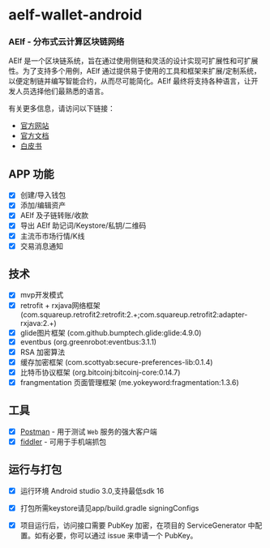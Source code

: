 # aelf-wallet-android
### AElf - 分布式云计算区块链网络

AElf 是一个区块链系统，旨在通过使用侧链和灵活的设计实现可扩展性和可扩展性。为了支持多个用例，AElf 通过提供易于使用的工具和框架来扩展/定制系统，以便定制链并编写智能合约，从而尽可能简化。AElf 最终将支持各种语言，让开发人员选择他们最熟悉的语言。

有关更多信息，请访问以下链接：

* [官方网站](https://aelf.io)
* [官方文档](https://docs.aelf.io/v/dev/)
* [白皮书](https://grid.hoopox.com/aelf_whitepaper_EN.pdf?v=1)


## APP 功能

- [x] 创建/导入钱包
- [x] 添加/编辑资产
- [x] AElf 及子链转账/收款
- [x] 导出 AElf 助记词/Keystore/私钥/二维码
- [x] 主流币市场行情/K线
- [x] 交易消息通知

## 技术
- [x] mvp开发模式
- [x] retrofit + rxjava网络框架 (com.squareup.retrofit2:retrofit:2.+;com.squareup.retrofit2:adapter-rxjava:2.+)
- [x] glide图片框架 (com.github.bumptech.glide:glide:4.9.0)
- [x] eventbus (org.greenrobot:eventbus:3.1.1)
- [x] RSA 加密算法
- [x] 缓存加密框架 (com.scottyab:secure-preferences-lib:0.1.4)
- [x] 比特币协议框架 (org.bitcoinj:bitcoinj-core:0.14.7)
- [x] frangmentation 页面管理框架 (me.yokeyword:fragmentation:1.3.6)

## 工具
- [x] [Postman](https://www.getpostman.com) - 用于测试 `Web` 服务的强大客户端
- [x] [fiddler](https://www.telerik.com/fiddler) - 可用于手机端抓包

## 运行与打包
- [x] 运行环境 Android studio 3.0,支持最低sdk 16
- [x] 打包所需keystore请见app/build.gradle signingConfigs
- [x] 项目运行后，访问接口需要 PubKey 加密，在项目的 ServiceGenerator 中配置。如有必要，你可以通过 issue 来申请一个 PubKey。


